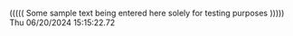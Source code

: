 ((((( Some sample text being entered here solely for testing purposes ))))) Thu 06/20/2024 15:15:22.72
